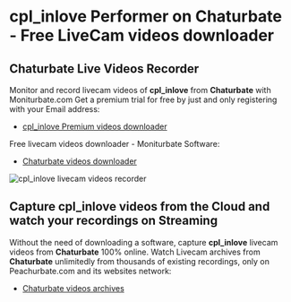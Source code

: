 # cpl_inlove Performer on Chaturbate - Free LiveCam videos downloader

## Chaturbate Live Videos Recorder

Monitor and record livecam videos of **cpl_inlove** from **Chaturbate** with Moniturbate.com
Get a premium trial for free by just and only registering with your Email address:
* [cpl_inlove Premium videos downloader](https://moniturbate.com/request-demo-licence-key.html)

Free livecam videos downloader - Moniturbate Software:
* [Chaturbate videos downloader](https://moniturbate.com/moniturbate-download-software.html)

![cpl_inlove livecam videos recorder](https://peachurnet.com/templates/moniturbate-software.png)


## Capture cpl_inlove videos from the Cloud and watch your recordings on Streaming

Without the need of downloading a software, capture **cpl_inlove** livecam videos from **Chaturbate** 100% online.
Watch Livecam archives from **Chaturbate** unlimitedly from thousands of existing recordings, only on Peachurbate.com and its websites network:
* [Chaturbate videos archives](https://peachurnet.com/)